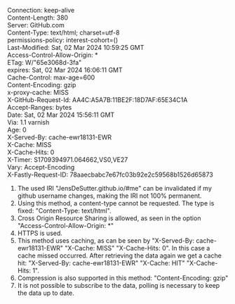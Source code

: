 Connection: keep-alive \
Content-Length: 380 \
Server: GitHub.com \
Content-Type: text/html; charset=utf-8 \
permissions-policy: interest-cohort=() \
Last-Modified: Sat, 02 Mar 2024 10:59:25 GMT \
Access-Control-Allow-Origin: * \
ETag: W/"65e3068d-3fa" \
expires: Sat, 02 Mar 2024 16:06:11 GMT \
Cache-Control: max-age=600 \
Content-Encoding: gzip \
x-proxy-cache: MISS \
X-GitHub-Request-Id: AA4C:A5A7B:11BE2F:18D7AF:65E34C1A \
Accept-Ranges: bytes \
Date: Sat, 02 Mar 2024 15:56:11 GMT \
Via: 1.1 varnish \
Age: 0 \
X-Served-By: cache-ewr18131-EWR \
X-Cache: MISS \
X-Cache-Hits: 0 \
X-Timer: S1709394971.064662,VS0,VE27 \
Vary: Accept-Encoding \
X-Fastly-Request-ID: 78aaecbabc7e67fc03b92e2c59568b1526d65873

1. The used IRI "JensDeSutter.github.io/#me" can be invalidated if my github username changes, making the IRI not 100% permanent. 
2. Using this method, a content-type cannot be requested. The type is fixed: "Content-Type: text/html". 
3. Cross Origin Resource Sharing is allowed, as seen in the option "Access-Control-Allow-Origin: *" 
4. HTTPS is used. 
5. This method uses caching, as can be seen by "X-Served-By: cache-ewr18131-EWR" "X-Cache: MISS" "X-Cache-Hits: 0". In this case a cache missed occurred. After retrieving the data again we get a cache hit: "X-Served-By: cache-ewr18131-EWR" "X-Cache: HIT" "X-Cache-Hits: 1".
6. Compression is also supported in this method: "Content-Encoding: gzip"
7. It is not possible to subscribe to the data, polling is necessary to keep the data up to date.
